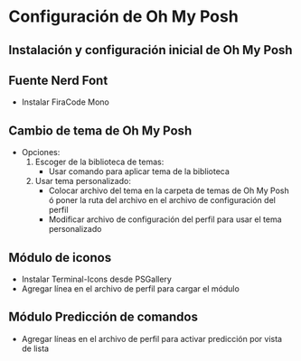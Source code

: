 # Configuración de Oh My Posh

## Instalación y configuración inicial de Oh My Posh

## Fuente Nerd Font
- Instalar FiraCode Mono

## Cambio de tema de Oh My Posh
- Opciones:
  1. Escoger de la biblioteca de temas:
     - Usar comando para aplicar tema de la biblioteca
  2. Usar tema personalizado:
     - Colocar archivo del tema en la carpeta de temas de Oh My Posh ó poner la ruta del archivo en el archivo de configuración del perfil
     - Modificar archivo de configuración del perfil para usar el tema personalizado

## Módulo de iconos
- Instalar Terminal-Icons desde PSGallery
- Agregar línea en el archivo de perfil para cargar el módulo

## Módulo Predicción de comandos
- Agregar líneas en el archivo de perfil para activar predicción por vista de lista
